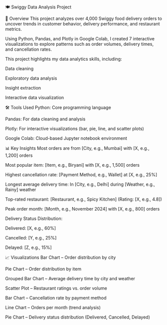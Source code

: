 🍽️ Swiggy Data Analysis Project

📌 Overview
This project analyzes over 4,000 Swiggy food delivery orders to uncover trends in customer behavior, delivery performance, and restaurant metrics.

Using Python, Pandas, and Plotly in Google Colab, I created 7 interactive visualizations to explore patterns such as order volumes, delivery times, and cancellation rates.

This project highlights my data analytics skills, including:

Data cleaning

Exploratory data analysis

Insight extraction

Interactive data visualization

🛠️ Tools Used
Python: Core programming language

Pandas: For data cleaning and analysis

Plotly: For interactive visualizations (bar, pie, line, and scatter plots)

Google Colab: Cloud-based Jupyter notebook environment

📊 Key Insights
Most orders are from [City, e.g., Mumbai] with [X, e.g., 1,200] orders

Most popular item: [Item, e.g., Biryani] with [X, e.g., 1,500] orders

Highest cancellation rate: [Payment Method, e.g., Wallet] at [X, e.g., 25%]

Longest average delivery time: In [City, e.g., Delhi] during [Weather, e.g., Rainy] weather

Top-rated restaurant: [Restaurant, e.g., Spicy Kitchen] (Rating: [X, e.g., 4.8])

Peak order month: [Month, e.g., November 2024] with [X, e.g., 800] orders

Delivery Status Distribution:

Delivered: [X, e.g., 60%]

Cancelled: [Y, e.g., 25%]

Delayed: [Z, e.g., 15%]

📈 Visualizations
Bar Chart – Order distribution by city

Pie Chart – Order distribution by item

Grouped Bar Chart – Average delivery time by city and weather

Scatter Plot – Restaurant ratings vs. order volume

Bar Chart – Cancellation rate by payment method

Line Chart – Orders per month (trend analysis)

Pie Chart – Delivery status distribution (Delivered, Cancelled, Delayed)



